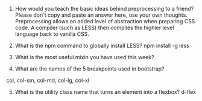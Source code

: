 1. How would you teach the basic ideas behind preprocessing to a friend? Please don't copy and paste an answer here, use your own thoughts.
Preprocessing allows an added level of abstraction when preparing CSS code. A compiler (such as LESS) then
compiles the highler level language back to vanilla CSS.

2. What is the npm command to globally install LESS?
npm install -g less

3. What is the most useful mixin you have used this week?

4. What are the names of the 5 breakpoints used in bootstrap?

col, col-sm, col-md, col-lg, col-xl

5. What is the utility class name that turns an element into a flexbox?
d-flex
